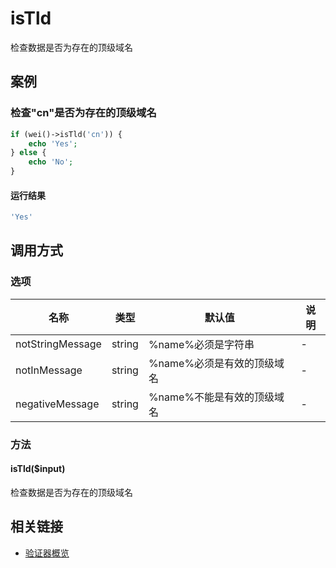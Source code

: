 isTld
=====

检查数据是否为存在的顶级域名

案例
----

### 检查"cn"是否为存在的顶级域名
```php
if (wei()->isTld('cn')) {
    echo 'Yes';
} else {
    echo 'No';
}
```

#### 运行结果
```php
'Yes'
```

调用方式
--------

### 选项

| 名称              | 类型    | 默认值                           | 说明                       |
|-------------------|---------|----------------------------------|----------------------------|
| notStringMessage  | string  | %name%必须是字符串               | -                          |
| notInMessage      | string  | %name%必须是有效的顶级域名       | -                          |
| negativeMessage   | string  | %name%不能是有效的顶级域名       | -                          |

### 方法

#### isTld($input)
检查数据是否为存在的顶级域名

相关链接
--------

* [验证器概览](../book/validators.md)